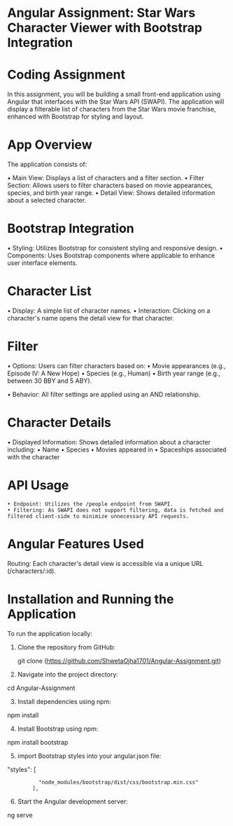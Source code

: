 # Angular Assignment: Star Wars Character Viewer with Bootstrap Integration
# Coding Assignment
In this assignment, you will be building a small front-end application using Angular that interfaces with the Star Wars API (SWAPI). The application will display a filterable list of characters from the Star Wars movie franchise, enhanced with Bootstrap for styling and layout.

# App Overview
The application consists of:

• Main View: Displays a list of characters and a filter section.
• Filter Section: Allows users to filter characters based on movie appearances, species, and birth year range.
• Detail View: Shows detailed information about a selected character.

# Bootstrap Integration
• Styling: Utilizes Bootstrap for consistent styling and responsive design.
• Components: Uses Bootstrap components where applicable to enhance user interface elements.

# Character List
• Display: A simple list of character names.
• Interaction: Clicking on a character's name opens the detail view for that character.

# Filter

• Options: Users can filter characters based on:
  • Movie appearances (e.g., Episode IV: A New Hope)
  • Species (e.g., Human)
  • Birth year range (e.g., between 30 BBY and 5 ABY).

• Behavior: All filter settings are applied using an AND relationship.

# Character Details
• Displayed Information: Shows detailed information about a character including:
    • Name
    • Species
    • Movies appeared in
    • Spaceships associated with the character

# API Usage

    • Endpoint: Utilizes the /people endpoint from SWAPI.
    • Filtering: As SWAPI does not support filtering, data is fetched and filtered client-side to minimize unnecessary API requests.

# Angular Features Used
Routing: Each character's detail view is accessible via a unique URL (/characters/:id).

# Installation and Running the Application

 To run the application locally:

1. Clone the repository from GitHub:

    git clone (https://github.com/ShwetaOjha1701/Angular-Assignment.git)

2. Navigate into the project directory:

cd Angular-Assignment

3. Install dependencies using npm:

 npm install

4. Install Bootstrap using npm:

npm install bootstrap

5. import Bootstrap styles into your angular.json file:

 "styles": [
             
              "node_modules/bootstrap/dist/css/bootstrap.min.css"
            ],

6. Start the Angular development server:
 
 ng serve






